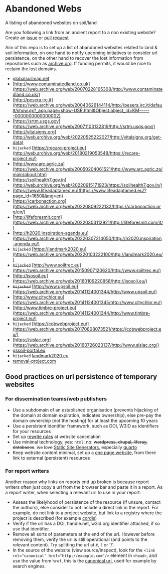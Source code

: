 # Abandoned Webs

A listing of abandoned websites on soil/land

Are you following a link from an ancient report to a non existing website? Create an [issue](../../issues) or [pull request](../../pulls)

Aim of this repo is to set up a list of abandoned websites related to land & soil information, on one hand to notify upcoming initiatives to consider url persistence, on the other hand to recover the lost information 
from repositories such as [archive.org](https://web.archive.org). If funding permits, it would be nice to reclaim the lost domains.

- [globalsoilmap.net](https://web.archive.org/web/20180712112423/http://globalsoilmap.net/)
- [http://www.contaminatedland.co.uk](https://web.archive.org/web/20070228165308/http://www.contaminatedland.co.uk/) 
- [http://pesera.jrc.it](https://web.archive.org/web/20040626144114/http://pesera.jrc.it/default/show.gx?_app.page=show-USR.html&Object.object_id=KM------0000000000000002) 
- [https://srtm.usgs.gov](https://web.archive.org/web/20071103132819/http://srtm.usgs.gov/) 
- [http://vitalsigns.org](http://web.archive.org/web/20220525222027/http://vitalsigns.org/get-data)
- `hijacked` [https://recare-project.eu](http://web.archive.org/web/20180219053548/https://recare-project.eu/)
- [http://www.arc.agric.za](https://web.archive.org/web/20050204061521/http://www.arc.agric.za/main/about.htm)
- [https://soilhealth7.gov.in](http://web.archive.org/web/20220915171923/https://soilhealth7.gov.in/)
- [https://www.lifeadaptamed.eu](https://www.lifeadaptamed.eu/?page_id=1650&lang=en)
- [https://carbonaction.org](https://web.archive.org/web/20220809222132/https://carbonaction.org/en/)
- [http://lifeforesmit.com](https://web.archive.org/web/20220303112921/http://lifeforesmit.com/it/)
- [http://h2020.inspiration-agenda.eu](https://web.archive.org/web/20220307214050/http://h2020.inspiration-agenda.eu/)
- `hijacked` [https://landmark2020.eu](https://web.archive.org/web/20220103222100/http://landmark2020.eu/)
- ~~`hijacked`~~ [http://www.soiltrec.eu](https://web.archive.org/web/20150907120620/http://www.soiltrec.eu/)
- [http://isosoil.eu](https://web.archive.org/web/20160109220858/http://isosoil.eu/)
- ~~`hijacked`~~ [http://www.upsoil.eu](https://web.archive.org/web/20141124001344/http://www.upsoil.eu/)
- [http://www.citychlor.eu](https://web.archive.org/web/20141124001345/http://www.citychlor.eu/)
- [http://www.timbre-project.eu](https://web.archive.org/web/20141124001344/http://www.timbre-project.eu/)
- `hijacked` [https://cobwebproject.eu/](https://web.archive.org/web/20170808073521/https://cobwebproject.eu/)
- [https://sislac.org](https://web.archive.org/web/20160726023137/http://www.sislac.org/)
- [gssoil-portal.eu](https://web.archive.org/web/20131009224121/http://gssoil-portal.eu/ingrid-portal/)
- `hijacked` [landmark2020.eu](https://web.archive.org/web/20220310125101/https://landmark2020.eu/)
- [removal-project.com](https://web.archive.org/web/20240822131212/https://www.removal-project.com/)


## Good practices on url persistence of temporary websites

### For dissemination teams/web publishers

- Use a subdomain of an established organisation (prevents hijacking of the domain at domain expiration, indicates ownership), else pre-pay the domain ownership (not the hosting) for at least the upcoming 10 years
- Use a persistent identifier framework, such as DOI, W3ID as identifiers for your resources
- Set up [rewrite rules](https://en.wikipedia.org/wiki/Rewrite_engine) at website cancelation
- Use minimal technology, yes: `html`; no: ~~wordpress, drupal, liferay, databases~~. we love [Static Site Generators](https://about.gitlab.com/blog/2022/04/18/comparing-static-site-generators/), especially [quarto](https://quarto.org)
- Keep website content minimal, set up a [one page website](https://www.web.com/blog/one-page-vs-multi-page-website/), from there link to external (persistent) resources

### For report writers

Another reason why links on reports end up broken is because report writers often just copy a url from the browser bar and paste it in a report.
As a report writer, when selecting a relevant url to use in your report:

- Assess the likelyhood of persistence of the resource (if unsure, contact the authors), else consider to not include a direct link in the report. For example, do not link to a project website, but link to a registry where the project is described (for example [cordis](https://cordis.europa.eu))
- Verify if the url has a DOI, handle.net, w3id.org identifier attached, if so use that identifier.
- Remove all sorts of parameters at the end of the url. However before removing them, verify the url is still operational (and points to the relevant content). Try splitting the url at `#`, `?` or '/'.
- In the source of the website (view source/inspect), look for the `<link rel="canonical" href="http://example.com"/>` element in `<head>`, and use the value from `href`, this is the [canonical url](https://en.wikipedia.org/wiki/Canonical_link_element), used for example by search engines. 
